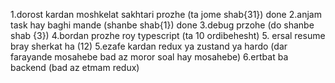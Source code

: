 1.dorost kardan moshkelat sakhtari prozhe (ta jome shab{31}) done
2.anjam task hay baghi mande (shanbe shab{1}) done
3.debug przohe (do shanbe shab {3})
4.bordan prozhe roy typescript (ta 10 ordibehesht) 5. ersal resume bray sherkat ha (12)
5.ezafe kardan redux ya zustand ya hardo (dar farayande mosahebe bad az moror soal hay mosahebe)
6.ertbat ba backend (bad az etmam redux)
